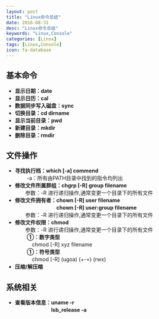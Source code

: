 ```yaml
---
layout: post
title: "Linux命令总结"
date: 2016-08-31
desc: "Linux命令总结"
keywords: "Linux,Console"
categories: [Linux]
tags: [Linux,Console]
icon: fa-database
---
```


## 基本命令
* **显示日期：date**
* **显示日历：cal**
* **数据同步写入磁盘：sync**
* **切换目录：cd dirname**
* **显示当前目录：pwd**
* **新建目录：mkdir**
* **删除目录：rmdir**

## 文件操作
* **寻找执行档：which [-a] commend**  
　　 -a：所有由PATH目录中找到的指令均列出  
* **修改文件所属群组：chgrp [-R] group filename**  
　　参数：-R 进行递归操作,通常变更一个目录下的所有文件  
* **修改文件拥有者：chown [-R] user filename**  
　　　　　　　　**chown [-R] user:group filename**  
　　参数：-R 进行递归操作,通常变更一个目录下的所有文件  
* **修改文件权限：chmod**  
　　参数：-R 进行递归操作,通常变更一个目录下的所有文件  
　　 **①：数字类型**  
　　　  chmod [-R] xyz filename  
　　 **①：符号类型**  
　　　  chmod [-R] (ugoa) (+-=) (rwx)  
* **压缩/解压缩**  

## 系统相关  
* **查看版本信息：uname -r**  
　　　　　　　**lsb_release -a**  
